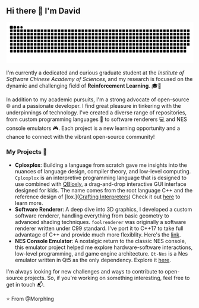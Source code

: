 ## Hi there 👋 I'm David

<picture>
  <source media="(prefers-color-scheme: dark)" srcset="https://raw.githubusercontent.com/Morphlng/Morphlng/output/github-contribution-grid-snake-dark.svg">
  <source media="(prefers-color-scheme: light)" srcset="https://raw.githubusercontent.com/Morphlng/Morphlng/output/github-contribution-grid-snake.svg">
  <img alt="github contribution grid snake animation" src="https://raw.githubusercontent.com/Morphlng/Morphlng/output/github-contribution-grid-snake.svg">
</picture>

I'm currently a dedicated and curious graduate student at the *Institute of Software Chinese Academy of Sciences*, and my research is focused on the dynamic and challenging field of **Reinforcement Learning**. 🎓🧠

In addition to my academic pursuits, I'm a strong advocate of open-source 🌐 and a passionate developer. I find great pleasure in tinkering with the underpinnings of technology. I've created a diverse range of repositories, from custom programming languages 💬 to software renderers 💻 and NES console emulators 🎮. Each project is a new learning opportunity and a chance to connect with the vibrant open-source community!

### My Projects 🚀
- **Cploxplox**: Building a language from scratch gave me insights into the nuances of language design, compiler theory, and low-level computing. `Cploxplox` is an interpretive programming language that is designed to use combined with [QBloxly](https://github.com/Morphlng/QBloxly), a drag-and-drop interactive GUI interface designed for kids. The name comes from the root language C++ and the reference design of [lox.]([Crafting Interpreters](https://craftinginterpreters.com/)) Check it out [here](https://github.com/Morphlng/cploxplox) to learn more.
- **Software Renderer**: A deep dive into 3D graphics, I developed a custom software renderer, handling everything from basic geometry to advanced shading techniques. `foolrenderer` was originally a software renderer written under C99 standard. I've port it to C++17 to take full advantage of C++ and provide much more flexiblity. Here's the [link](https://github.com/Morphlng/foolrenderer_Cpp).
- **NES Console Emulator**: A nostalgic return to the classic NES console, this emulator project helped me explore hardware-software interactions, low-level programming, and game engine architecture. `Qt-Nes` is a Nes emulator written in Qt5 as the only dependency. Explore it [here](https://github.com/Morphlng/Qt_Nes_Emulator).

I'm always looking for new challenges and ways to contribute to open-source projects. So, if you're working on something interesting, feel free to get in touch 📬.

⭐️ From @Morphlng